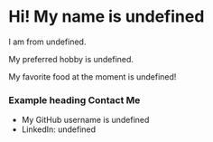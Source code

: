 <!DOCTYPE html>
<html lang="en">
<head>
  <meta charset="UTF-8">
  <meta http-equiv="X-UA-Compatible" content="ie=edge">
  <link rel="stylesheet" href="https://maxcdn.bootstrapcdn.com/bootstrap/4.0.0/css/bootstrap.min.css">
  <title>Document</title>
</head>
<body>
  <div class="jumbotron jumbotron-fluid">
  <div class="container">
    <h1 class="display-4">Hi! My name is undefined</h1>
    <p class="lead">I am from undefined.</p>
    <p class="lead">My preferred hobby is undefined.</p>
    <p class="lead">My favorite food at the moment is undefined!</p>
    <h3>Example heading <span class="badge badge-secondary">Contact Me</span></h3>
    <ul class="list-group">
      <li class="list-group-item">My GitHub username is undefined</li>
      <li class="list-group-item">LinkedIn: undefined</li>
    </ul>
  </div>
</div>
</body>
</html>